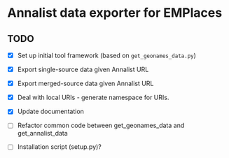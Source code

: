 # Annalist data exporter for EMPlaces

## TODO

- [x] Set up initial tool framework (based on `get_geonames_data.py`)
- [x] Export single-source data given Annalist URL
- [x] Export merged-source data given Annalist URL
- [x] Deal with local URIs - generate namespace for URIs.
- [x] Update documentation
- [ ] Refactor common code between get_geonames_data and get_annalist_data
- [ ] Installation script (setup.py)?

